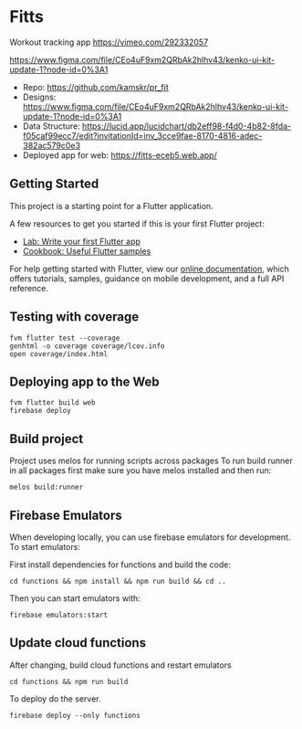 # Fitts

Workout tracking app
https://vimeo.com/292332057

https://www.figma.com/file/CEo4uF9xm2QRbAk2hlhv43/kenko-ui-kit-update-1?node-id=0%3A1 

- Repo: https://github.com/kamskr/pr_fit
- Designs: https://www.figma.com/file/CEo4uF9xm2QRbAk2hlhv43/kenko-ui-kit-update-1?node-id=0%3A1 
- Data Structure: https://lucid.app/lucidchart/db2eff98-f4d0-4b82-8fda-f05caf99ecc7/edit?invitationId=inv_3cce9fae-8170-4816-adec-382ac579c0e3
- Deployed app for web: https://fitts-eceb5.web.app/
  
## Getting Started

This project is a starting point for a Flutter application.

A few resources to get you started if this is your first Flutter project:

- [Lab: Write your first Flutter app](https://flutter.dev/docs/get-started/codelab)
- [Cookbook: Useful Flutter samples](https://flutter.dev/docs/cookbook)

For help getting started with Flutter, view our
[online documentation](https://flutter.dev/docs), which offers tutorials,
samples, guidance on mobile development, and a full API reference.

## Testing with coverage

```
fvm flutter test --coverage
genhtml -o coverage coverage/lcov.info
open coverage/index.html
```

## Deploying app to the Web

```
fvm flutter build web
firebase deploy
```

## Build project

Project uses melos for running scripts across packages
To run build runner in all packages first make sure you have melos
installed and then run:

```
melos build:runner

```


## Firebase Emulators
When developing locally, you can use firebase emulators for development.
To start emulators:

First install dependencies for functions and build the code:

```
cd functions && npm install && npm run build && cd ..
```

Then you can start emulators with:

```
firebase emulators:start
```

## Update cloud functions

After changing, build cloud functions and restart emulators
```
cd functions && npm run build
```

To deploy do the server.

```
firebase deploy --only functions
```